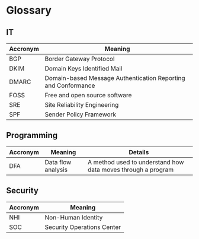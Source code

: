 # Glossary

## IT

Accronym | Meaning
---------|--------------------------------------------------------------
BGP      | Border Gateway Protocol
DKIM     | Domain Keys Identified Mail
DMARC    | Domain-based Message Authentication Reporting and Conformance
FOSS     | Free and open source software
SRE      | Site Reliability Engineering
SPF      | Sender Policy Framework

## Programming

Accronym | Meaning            | Details
---------|--------------------|-------------------------------------------------------------
DFA      | Data flow analysis | A method used to understand how data moves through a program

## Security

Accronym | Meaning
---------|---------------------------
NHI      | Non-Human Identity
SOC      | Security Operations Center
